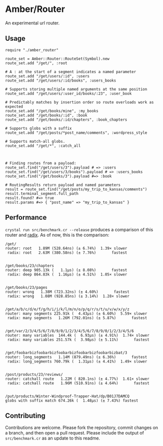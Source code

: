 # Amber/Router

An experimental url router.

## Usage

```crystal
require "./amber_router"

route_set = Amber::Router::RouteSet(Symbol).new
route_set.add "/get/", :root

# A : at the start of a segment indicates a named parameter
route_set.add "/get/users/:id", :users
route_set.add "/get/users/:id/books", :users_books

# Supports storing multiple named arguments at the same position
route_set.add "/get/users/:user_id/books/:23", :user_book

# Predictably matches by insertion order so route overloads work as expected
route_set.add "/get/books/mine", :my_books
route_set.add "/get/books/:id", :book
route_set.add "/get/books/:id/chapters", :book_chapters

# Supports globs with a suffix
route_set.add "/get/posts/*post_name/comments", :wordpress_style

# Supports match-all globs.
route_set.add "/get/*", :catch_all



# Finding routes from a payload:
route_set.find("/get/users/3").payload # => :users
route_set.find("/get/users/3/books").payload # => :users_books
route_set.find("/get/books/3").payload #=> :book

# RoutingResults return payload and named parameters
result = route_set.find("/get/posts/my_trip_to_kansas/comments")
result.terminal_segment.full_path
result.found? #=> true
result.params #=> { "post_name" => "my_trip_to_kansas" }
```

## Performance

`crystal run src/benchmark.cr --release` produces a comparison of this router and [radix](/luislavena/radix). As of now, this is the comparison:

```
/get/
router: root   1.89M (528.64ns) (± 6.74%)  1.39× slower
 radix: root   2.63M (380.58ns) (± 7.76%)       fastest


/get/books/23/chapters
router: deep 905.13k (   1.1µs) (± 8.08%)       fastest
 radix: deep 864.83k (  1.16µs) (± 4.51%)  1.05× slower


/get/books/23/pages
router: wrong   1.38M (723.32ns) (± 4.60%)       fastest
 radix: wrong   1.08M (928.85ns) (± 3.14%)  1.28× slower


/get/a/b/c/d/e/f/g/h/i/j/k/l/m/n/o/p/q/r/s/t/u/v/w/x/y/z
router: many segments 225.91k (  4.43µs) (± 6.60%)  5.59× slower
 radix: many segments   1.26M (792.01ns) (± 5.87%)       fastest


/get/var/2/3/4/5/6/7/8/9/0/1/2/3/4/5/6/7/8/9/0/1/2/3/4/5/6
router: many variables  144.4k (  6.93µs) (± 4.91%)  1.74× slower
 radix: many variables 251.57k (  3.98µs) (± 5.11%)       fastest


/get/foobarbizfoobarbizfoobarbizfoobarbizfoobarbizbat/3
router: long_segments   1.14M (879.49ns) (± 6.36%)       fastest
 radix: long_segments 760.79k (  1.31µs) (± 4.41%)  1.49× slower


/post/products/23/reviews/
router: catchall route   1.22M ( 820.1ns) (± 4.77%)  1.61× slower
 radix: catchall route   1.96M (510.91ns) (± 4.64%)       fastest


/put/products/Winter-Windproof-Trapper-Hat/dp/B01J7DAMCQ
globs with suffix match 674.26k (  1.48µs) (± 7.43%) fastest
```

## Contributing

Contributions are welcome. Please fork the repository, commit changes on a branch, and then open a pull request. Please include the output of `src/benchmark.cr` as an update to this readme.
